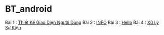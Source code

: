 # BT_android
Bài 1 : [Thiết Kế Giao Diện Người Dùng](https://github.com/chuong031120/BT-Thiet-ke-giao-dien-nguoi-dung)
Bài 2 : [INFO](https://github.com/chuong031120/INFO)
Bài 3 : [Hello](https://github.com/chuong031120/Hello123)
Bài 4 : [Xử Lý Sự Kiện](https://github.com/chuong031120/BT-Xulysukien)
